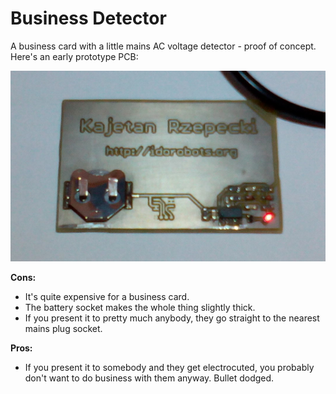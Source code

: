 # Business Detector
A business card with a little mains AC voltage detector - proof of concept. Here's an early prototype PCB:

![](./detector.png)

**Cons:**
- It's quite expensive for a business card.
- The battery socket makes the whole thing slightly thick.
- If you present it to pretty much anybody, they go straight to the nearest mains plug socket.

**Pros:**
- If you present it to somebody and they get electrocuted, you probably don't want to do business with them anyway. Bullet dodged.
